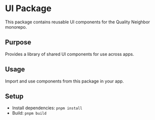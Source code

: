 # UI Package

This package contains reusable UI components for the Quality Neighbor monorepo.

## Purpose
Provides a library of shared UI components for use across apps.

## Usage
Import and use components from this package in your app.

## Setup
- Install dependencies: `pnpm install`
- Build: `pnpm build`
